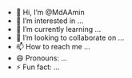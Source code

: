 - 👋 Hi, I’m @MdAAmin
- 👀 I’m interested in ...
- 🌱 I’m currently learning ...
- 💞️ I’m looking to collaborate on ...
- 📫 How to reach me ...
- 😄 Pronouns: ...
- ⚡ Fun fact: ...

<!---
MdAAmin/MdAAmin is a ✨ special ✨ repository because its `README.md` (this file) appears on your GitHub profile.
You can click the Preview link to take a look at your changes.
--->
